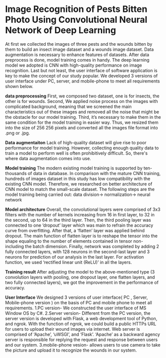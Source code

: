 # Image Recognition of Pests Bitten Photo Using Convolutional Neural Network of Deep Learning

At first we collected the images of three pests and the wounds bitten by them to build an insect image dataset and a wounds image dataset. 
Data augmentation is necessary to enhance features of datasets. After data preprocess is done, model training comes in handy. 
The deep learning model we adopted is CNN with high-quality performance on image recognition. 
Last but not least, the user interface of software application is key to make the concept of our study popular. 
We developed 3 versions of user interface under PC, server, and mobile-phone to meet all requirements shown below. 

**data preprocessing**
First, we composed two dataset, one is for insects, the other is for wounds.
Second, We applied noise process on the images with complicated background, 
meaning that we screened the main characteristics out of these images and removed all the noise that might be the obstacle for our model training.
Third, it’s necessary to make them in the same condition for the model training in easier way. 
Thus, we resized them into the size of 256 256 pixels and converted all the images file format into .png or .jpg.

**Data augmentaiton**
Lack of high-quality dataset will give rise to poor performance for model training. 
However, collecting enough quality data to train a model to perform well is often prohibitively difficult. 
So, there's where data augmentation comes into use.

**Model training**
The modern existing model training is supported by ten-thousands of data in database. 
In comparison with the mature CNN training, hundreds of images dataset in this study has low compatibility with the existing CNN model. 
Therefore, we researched on better architecture of CNN model to match the small-scale dataset. 
The following steps are the model training being carried out: data division-> normalization-> neural network

**Model architecture**
Overall, the convolutional layers were comprised of 3x3 filters with the number of kernels increasing from 16 in first layer, to 32 in the second, up to 64 in the third layer. 
Then, the third pooling layer was connected to one ‘dropout’ layer which was main to refrain the accuracy curve from overfitting. 
After that, a ‘flatten’ layer was applied behind dropout. The main function of flatten layer is to reshape the tensor into the shape equaling to the number of elements contained in tensor non-including the batch dimension. 
Finally, network was completed by adding 2 fully connected layers, with 128 neurons in the second-last layer and 3 neurons for prediction of our analysis in the last layer. 
For activation function, we used ‘rectified linear unit (ReLU)’ in all the layers.

**Training result**
After adjusting the model to the above-mentioned type (3 convolution layers with pooling, one dropout layer, one flatten layers, and two fully connected layers), we got the improvement in the performance of accuracy.  

**User Interface**
We designed 3 versions of user interface( PC , Server, Mobile-phone version ) on the basis of PC and mobile phone to  meet all requirements.
1.PC version- We constructed the user interface of MS Window OS by C#.
2.Server version- Different from the PC version, the server version is developed with Flask, a web development tool of Python, and ngrok. 
  With the function of ngrok, we could build a public HTTPs URL for users to upload their wound images via internet. 
  Web server is comprised of ‘Apache’, ‘uWSGI’, and ‘Flask’. 
  ‘Apache’ as a backward agency server is responsible for replying the request and response between users and our system.
3.mobile-phone vesion- allows users to use camera to take the picture and upload it to recognize the wounds in our system.
